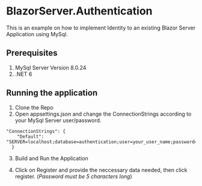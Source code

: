 # BlazorServer.Authentication

This is an example on how to implement Identity to an existing Blazor Server Application using MySql.

## Prerequisites
1. MySql Server Version 8.0.24
2. .NET 6

## Running the application
1. Clone the Repo
2. Open appsettings.json and change the ConnectionStrings according to your MySql Server user/password.
```
"ConnectionStrings": {
    "Default": "SERVER=localhost;database=authentication;user=your_user_name;password=your_password"
  }
```
3. Build and Run the Application

4. Click on Register and provide the neccessary data needed, then click register. (*Password must be 5 characters long*)





